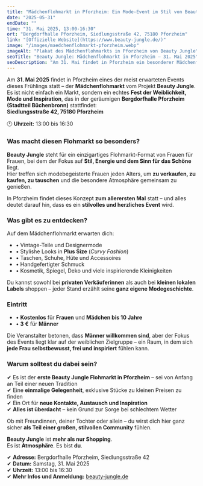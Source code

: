 ```yaml
---
title: "Mädchenflohmarkt in Pforzheim: Ein Mode-Event im Stil von Beauty Jungle"
date: "2025-05-31"
endDate: ""
time: "31. Mai 2025, 13:00-16:30"
ort: "Bergdorfhalle Pforzheim, Siedlungsstraße 42, 75180 Pforzheim"
link: "[Offizielle Website](https://www.beauty-jungle.de/)"
image: "/images/maedchenflohmarkt-pforzheim.webp"
imageAlt: "Plakat des Mädchenflohmarkts in Pforzheim von Beauty Jungle"
seoTitle: "Beauty Jungle: Mädchenflohmarkt in Pforzheim – 31. Mai 2025"
seoDescription: "Am 31. Mai findet in Pforzheim ein besonderer Mädchenflohmarkt von Beauty Jungle statt: Vintage, Schmuck, Kosmetik, Curvy Fashion und viel stilvolle Atmosphäre. Eintritt für Frauen kostenlos!"
---
```


Am **31. Mai 2025** findet in Pforzheim eines der meist erwarteten Events dieses Frühlings statt – der **Mädchenflohmarkt** vom Projekt **Beauty Jungle**.  
Es ist nicht einfach ein Markt, sondern ein echtes **Fest der Weiblichkeit, Mode und Inspiration**, das in der geräumigen **Bergdorfhalle Pforzheim (Stadtteil Büchenbronn)** stattfindet:  
**Siedlungsstraße 42, 75180 Pforzheim**

🕐 **Uhrzeit:** 13:00 bis 16:30

### Was macht diesen Flohmarkt so besonders?

**Beauty Jungle** steht für ein einzigartiges Flohmarkt-Format von Frauen für Frauen, bei dem der Fokus auf **Stil, Energie und dem Sinn für das Schöne** liegt.  
Hier treffen sich modebegeisterte Frauen jeden Alters, um **zu verkaufen, zu kaufen, zu tauschen** und die besondere Atmosphäre gemeinsam zu genießen.

In Pforzheim findet dieses Konzept **zum allerersten Mal** statt – und alles deutet darauf hin, dass es ein **stilvolles und herzliches Event** wird.

### Was gibt es zu entdecken?

Auf dem Mädchenflohmarkt erwarten dich:

- • Vintage-Teile und Designermode  
- • Stylishe Looks in **Plus Size** (*Curvy Fashion*)  
- • Taschen, Schuhe, Hüte und Accessoires  
- • Handgefertigter Schmuck  
- • Kosmetik, Spiegel, Deko und viele inspirierende Kleinigkeiten  

Du kannst sowohl bei **privaten Verkäuferinnen** als auch bei **kleinen lokalen Labels** shoppen – jeder Stand erzählt seine **ganz eigene Modegeschichte**.

### Eintritt

- • **Kostenlos** für **Frauen** und **Mädchen bis 10 Jahre**  
- • **3 €** für **Männer**

Die Veranstalter betonen, dass **Männer willkommen sind**, aber der Fokus des Events liegt klar auf der weiblichen Zielgruppe – ein Raum, in dem sich **jede Frau selbstbewusst, frei und inspiriert** fühlen kann.

### Warum solltest du dabei sein?

✔ Es ist der **erste Beauty Jungle Flohmarkt in Pforzheim** – sei von Anfang an Teil einer neuen Tradition  
✔ Eine **einmalige Gelegenheit**, exklusive Stücke zu kleinen Preisen zu finden  
✔ Ein Ort für **neue Kontakte, Austausch und Inspiration**  
✔ **Alles ist überdacht** – kein Grund zur Sorge bei schlechtem Wetter

Ob mit Freundinnen, deiner Tochter oder allein – du wirst dich hier ganz sicher **als Teil einer großen, stilvollen Community** fühlen.

**Beauty Jungle** ist **mehr als nur Shopping**.  
Es ist **Atmosphäre**. Es bist **du**.

✔ **Adresse:** Bergdorfhalle Pforzheim, Siedlungsstraße 42  
✔ **Datum:** Samstag, 31. Mai 2025  
✔ **Uhrzeit:** 13:00 bis 16:30  
✔ **Mehr Infos und Anmeldung:** [beauty-jungle.de](https://www.beauty-jungle.de/)
